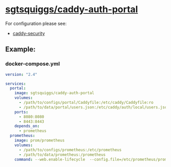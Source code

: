 # [sgtsquiggs/caddy-auth-portal](https://hub.docker.com/repository/docker/sgtsquiggs/caddy-security)

For configuration please see:

- [caddy-security](https://github.com/greenpau/caddy-security)

## Example:

### docker-compose.yml

```yaml
version: "2.4"

services:
  portal:
    image: sgtsquiggs/caddy-auth-portal
    volumes:
      - /path/to/configs/portal/Caddyfile:/etc/caddy/Caddyfile:ro
      - /path/to/data/portal/users.json:/etc/caddy/auth/local/users.json
    ports:
      - 8080:8080
      - 8443:8443
    depends_on:
      - prometheus
  prometheus:
    image: prom/prometheus
    volumes:
      - /path/to/configs/prometheus:/etc/prometheus
      - /path/to/data/prometheus:/prometheus
    command: --web.enable-lifecycle  --config.file=/etc/prometheus/prometheus.yml
```
